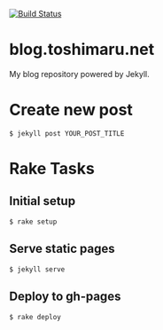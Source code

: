 [![Build Status](https://travis-ci.org/toshimaru/blog.toshimaru.net.png?branch=master)](https://travis-ci.org/toshimaru/blog.toshimaru.net)

# blog.toshimaru.net

My blog repository powered by Jekyll.

# Create new post

    $ jekyll post YOUR_POST_TITLE

# Rake Tasks

## Initial setup

    $ rake setup

## Serve static pages

    $ jekyll serve

## Deploy to gh-pages

    $ rake deploy
